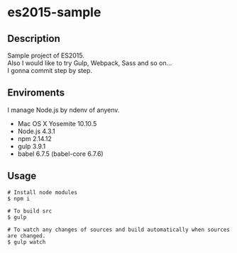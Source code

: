 # es2015-sample

## Description

Sample project of ES2015.  
Also I would like to try Gulp, Webpack, Sass and so on...  
I gonna commit step by step.

## Enviroments

I manage Node.js by ndenv of anyenv. 

- Mac OS X Yosemite 10.10.5
- Node.js 4.3.1
- npm 2.14.12
- gulp 3.9.1
- babel 6.7.5 (babel-core 6.7.6)

## Usage

```
# Install node modules
$ npm i

# To build src 
$ gulp

# To watch any changes of sources and build automatically when sources are changed.
$ gulp watch

```
